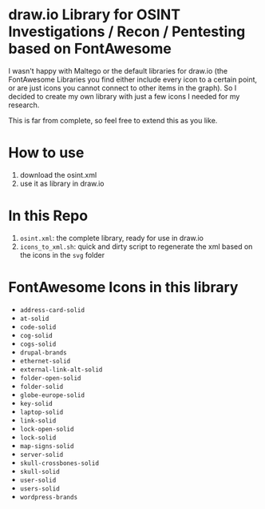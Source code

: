 # draw.io Library for OSINT Investigations / Recon / Pentesting based on FontAwesome

I wasn't happy with Maltego or the default libraries for draw.io (the FontAwesome Libraries you find either include every icon to a certain point, or are just icons you cannot connect to other items in the graph). So I decided to create my own library with just a few icons I needed for my research.

This is far from complete, so feel free to extend this as you like.

# How to use

1. download the osint.xml
2. use it as library in draw.io

# In this Repo

1. `osint.xml`: the complete library, ready for use in draw.io
2. `icons_to_xml.sh`: quick and dirty script to regenerate the xml based on the icons in the `svg` folder


# FontAwesome Icons in this library

- `address-card-solid`
- `at-solid`
- `code-solid`
- `cog-solid`
- `cogs-solid`
- `drupal-brands`
- `ethernet-solid`
- `external-link-alt-solid`
- `folder-open-solid`
- `folder-solid`
- `globe-europe-solid`
- `key-solid`
- `laptop-solid`
- `link-solid`
- `lock-open-solid`
- `lock-solid`
- `map-signs-solid`
- `server-solid`
- `skull-crossbones-solid`
- `skull-solid`
- `user-solid`
- `users-solid`
- `wordpress-brands`

